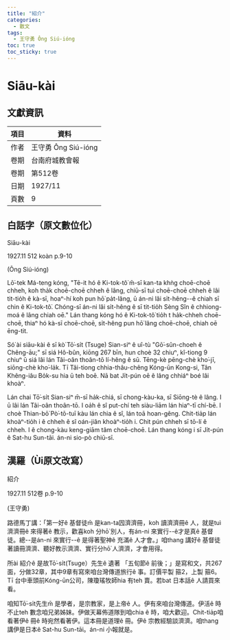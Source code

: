 ```yaml
---
title: "紹介"
categories:
  - 散文
tags:
  - 王守勇 Ông Siú-ióng
toc: true
toc_sticky: true
---
```


# Siāu-kài

## 文獻資訊

| 項目 | 資料 |
|---|---|
| 作者 | 王守勇 Ông Siú-ióng |
| 卷期 | 台南府城教會報 |
| 卷期 | 第512卷 |
| 日期 | 1927/11 |
| 頁數 | 9 |

## 白話字（原文數位化）

Siāu-kài

1927.11 512 koàn p.9-10

(Ông Siú-ióng)

Lō͘-tek Má-teng kóng, "Tē-it hó ê Ki-tok-tô͘ m̄-sī kan-ta khǹg choē-choē chheh, koh tha̍k choē-choē chheh ê lâng, chiū-sī tuì choē-choē chheh ê lâi tit-tio̍h ê kà-sī, hoaⁿ-hí koh pun hō͘ pa̍t-lâng, ū án-ni lâi si̍t-hêng--ê chiah sī chin ê Ki-tok-tô͘. Chóng-sī án-ni lâi si̍t-hêng ê sī tit-tio̍h Sèng Sîn ê chhiong-moá ê lâng chiah oē." Lán thang kóng hó ê Ki-tok-tô͘ tio̍h t ha̍k-chheh choē-choē, thiaⁿ hó kà-sī choē-choē, si̍t-hêng pun hō͘ lâng choē-choē, chiah oē ēng-tit.

Só͘ ài siāu-kài ê sī kò͘ Tō͘-si̍t (Tsuge) Sian-siⁿ ê uî-tù "Gō͘-sûn-choeh ê Chêng-āu;" sī siá Hô-bûn, kiōng 267 bīn, hun choè 32 chiuⁿ, kî-tiong 9 chiuⁿ ū siá lâi lán Tâi-oân thoân-tō lí-hêng ê sū. Tēng-kè pēng-chè kho͘-jī, siōng-chè kho͘-la̍k. Tī Tâi-tiong chhia-thâu-chêng Kóng-ūn Kong-si, Tân Khêng-iâu Bo̍k-su hia ū teh boē. Nā bat Ji̍t-pún oē ê lâng chhiáⁿ boé lâi khoàⁿ.

Lán chai Tō͘-si̍t Sian-siⁿ m̄-sī ha̍k-chiá, sī chong-kàu-ka, sī Siōng-tè ê lâng. I ū lâi lán Tâi-oân thoân-tō. I oa̍h ê sî put-chí teh siàu-liām lán hiaⁿ-tī chí-bē. I choè Thian-bō͘ Pò͘-tō-tuī kàu lán chia ê sî, lán toā hoan-gêng. Chit-tia̍p lán khoàⁿ-tio̍h i ê chheh ê sî oán-jiân khoàⁿ-tio̍h i. Chit pún chheh sī tō-lí ê chheh. I ê chong-kàu keng-giām tâm choē-choē. Lán thang kóng i sī Ji̍t-pún ê Sat-hu Sun-tāi. án-ni sio-pò chiū-sī.

## 漢羅（Ùi原文改寫）

紹介

1927.11 512卷 p.9-10

(王守勇)

路德馬丁講：「第一好ê 基督徒m̄ 是kan-ta囥濟濟冊，koh 讀濟濟冊ê 人，就是tuì 濟濟冊ê 來得著ê 教示，歡喜koh 分hō͘ 別人，有án-ni 來實行--ê才是真ê 基督徒。總--是án-ni 來實行--ê 是得著聖神ê 充滿ê 人才會。」咱thang 講好ê 基督徒著讀冊濟濟、聽好教示濟濟、實行分hō͘ 人濟濟，才會用得。

所ài 紹介ê 是故Tō͘-si̍t(Tsuge）先生ê 遺著 「五旬節ê 前後；」是寫和文，共267面，分做32章，其中9章有寫來咱台灣傳道旅行ê 事。訂價平製 箍2，上製 箍6。Tī 台中車頭前Kóng-ūn公司，陳瓊瑤牧師hia 有teh 賣。若bat 日本話ê 人請買來看。

咱知Tō͘-si̍t先生m̄ 是學者，是宗教家，是上帝ê 人。伊有來咱台灣傳道。伊活ê 時不止teh 數念咱兄弟姊妹。伊做天幕佈道隊到咱chia ê 時，咱大歡迎。Chit-tia̍p咱看著伊ê 冊ê 時宛然看著伊。這本冊是道理ê 冊。伊ê 宗教經驗談濟濟。咱thang 講伊是日本ê Sat-hu Sun-tāi。án-ni 小報就是。
